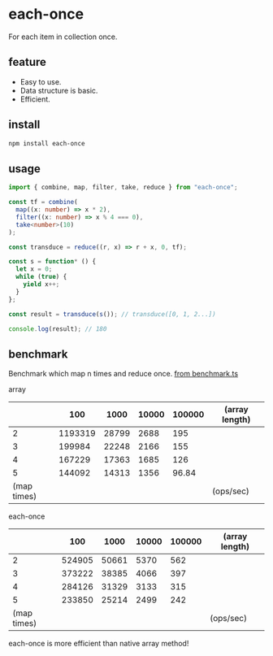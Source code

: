 # each-once 

For each item in collection once.

## feature

- Easy to use.
- Data structure is basic.
- Efficient.

## install

``` bash
npm install each-once
```

## usage

``` typescript
import { combine, map, filter, take, reduce } from "each-once";

const tf = combine(
  map((x: number) => x * 2),
  filter((x: number) => x % 4 === 0),
  take<number>(10)
);

const transduce = reduce((r, x) => r + x, 0, tf);

const s = function* () {
  let x = 0;
  while (true) {
    yield x++;
  }
};

const result = transduce(s()); // transduce([0, 1, 2...])

console.log(result); // 180

```

## benchmark

Benchmark which map n times and reduce once. [from benchmark.ts](https://github.com/Iplaylf2/each-once/blob/main/debug/benchmark.ts)

array

|             | 100     | 1000  | 10000 | 100000 | (array length) |
| ----------- | ------- | ----- | ----- | ------ | -------------- |
| 2           | 1193319 | 28799 | 2688  | 195    |                |
| 3           | 199984  | 22248 | 2166  | 155    |                |
| 4           | 167229  | 17363 | 1685  | 126    |                |
| 5           | 144092  | 14313 | 1356  | 96.84  |                |
| (map times) |         |       |       |        | (ops/sec)      |

each-once

|             | 100    | 1000  | 10000 | 100000 | (array length) |
| ----------- | ------ | ----- | ----- | ------ | -------------- |
| 2           | 524905 | 50661 | 5370  | 562    |                |
| 3           | 373222 | 38385 | 4066  | 397    |                |
| 4           | 284126 | 31329 | 3133  | 315    |                |
| 5           | 233850 | 25214 | 2499  | 242    |                |
| (map times) |        |       |       |        | (ops/sec)      |

each-once is more efficient than native array method!
